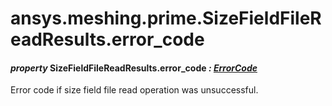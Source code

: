 # ansys.meshing.prime.SizeFieldFileReadResults.error_code

#### *property* SizeFieldFileReadResults.error_code *: [ErrorCode](ansys.meshing.prime.ErrorCode.md#ansys.meshing.prime.ErrorCode)*

Error code if size field file read operation was unsuccessful.

<!-- !! processed by numpydoc !! -->

